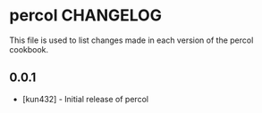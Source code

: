 percol CHANGELOG
================

This file is used to list changes made in each version of the percol cookbook.

0.0.1
-----
- [kun432] - Initial release of percol


